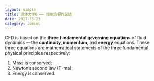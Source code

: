 ```yaml
---
layout: simple
title: 流体力学6 —— 控制方程的总结
date: 2017-03-23
category: comsol
---
```


<script type="text/x-mathjax-config">MathJax.Hub.Config({tex2jax: {inlineMath:[['$','$']]}});</script>
<script type="text/javascript" src="http://cdn.mathjax.org/mathjax/latest/MathJax.js?config=TeX-AMS-MML_HTMLorMML"></script>

CFD is based on the **three fundamental governing equations** of fluid dynamics — the **continuity**, **momentum**, and **energy** equations. These three equations are mathematical statements of the three fundamental physical principles respectively:
1. Mass is conserved; 
2. Newton’s second law (F=ma);
3. Energy is conserved.


